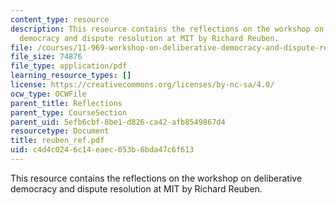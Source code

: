 ```yaml
---
content_type: resource
description: This resource contains the reflections on the workshop on deliberative
  democracy and dispute resolution at MIT by Richard Reuben.
file: /courses/11-969-workshop-on-deliberative-democracy-and-dispute-resolution-summer-2005/c4d4c0246c14eaec053b6bda47c6f613_reuben_ref.pdf
file_size: 74876
file_type: application/pdf
learning_resource_types: []
license: https://creativecommons.org/licenses/by-nc-sa/4.0/
ocw_type: OCWFile
parent_title: Reflections
parent_type: CourseSection
parent_uid: 5efb6cbf-8be1-d826-ca42-afb8549867d4
resourcetype: Document
title: reuben_ref.pdf
uid: c4d4c024-6c14-eaec-053b-6bda47c6f613
---
```

This resource contains the reflections on the workshop on deliberative democracy and dispute resolution at MIT by Richard Reuben.